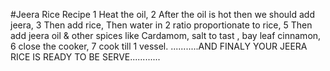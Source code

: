 #Jeera Rice Recipe
1 Heat the oil,
2 After the oil is hot then we should add jeera,
3 Then add rice,
Then water in 2 ratio proportionate to rice,
5 Then add jeera oil & other spices like Cardamom, salt to tast , bay leaf cinnamon,
6 close the cooker,
7 cook till 1 vessel.
...........AND FINALY YOUR JEERA RICE IS READY TO BE SERVE............
